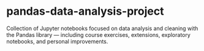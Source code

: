 # pandas-data-analysis-project
Collection of Jupyter notebooks focused on data analysis and cleaning with the Pandas library — including course exercises, extensions, exploratory notebooks, and personal improvements.
